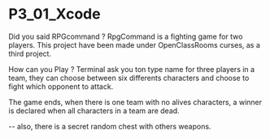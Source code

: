 # P3_01_Xcode

Did you said RPGcommand ?
RpgCommand is a fighting game for two players.
This project have been made under OpenClassRooms curses, as a third project.

How can you Play ?
Terminal ask you ton type name for three players in a team, 
they can choose between six differents characters and choose to fight which opponent to attack.


The game ends, when there is one team with no alives characters, 
a winner is declared when all characters in a team are dead.

--
also, there is a secret random chest with others weapons.
